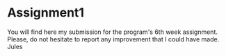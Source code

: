 # Assignment1
You will find here my submission for the program's 6th week assignment.
Please, do not hesitate to report any improvement that I could have made.
Jules
